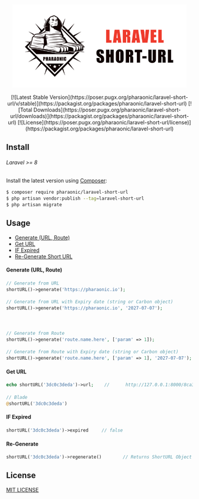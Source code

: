 <p align="center"><a href="https://pharaonic.io" target="_blank"><img src="https://raw.githubusercontent.com/Pharaonic/logos/main/short-url.jpg" width="470"></a></p>

<p align="center">
[![Latest Stable Version](https://poser.pugx.org/pharaonic/laravel-short-url/v/stable)](https://packagist.org/packages/pharaonic/laravel-short-url) [![Total Downloads](https://poser.pugx.org/pharaonic/laravel-short-url/downloads)](https://packagist.org/packages/pharaonic/laravel-short-url) [![License](https://poser.pugx.org/pharaonic/laravel-short-url/license)](https://packagist.org/packages/pharaonic/laravel-short-url)
</p>



## Install
###### Laravel >= 8
Install the latest version using [Composer](https://getcomposer.org/):

```bash
$ composer require pharaonic/laravel-short-url
$ php artisan vendor:publish --tag=laravel-short-url
$ php artisan migrate
```


## Usage
- [Generate (URL, Route)](#generate)
- [Get URL](#read)
- [IF Expired](#expired)
- [Re-Generate Short URL](#regenerate)



<a name="generate" id="generate"></a>

#### Generate (URL, Route)

```php
// Generate from URL
shortURL()->generate('https://pharaonic.io');

// Generate from URL with Expiry date (string or Carbon object)
shortURL()->generate('https://pharaonic.io', '2027-07-07');



// Generate from Route
shortURL()->generate('route.name.here', ['param' => 1]);

// Generate from Route with Expiry date (string or Carbon object)
shortURL()->generate('route.name.here', ['param' => 1], '2027-07-07');
```



<a name="read" id="read"></a>

#### Get URL

```php
echo shortURL('3dc0c3deda')->url;    //      http://127.0.0.1:8000/8ca3522787

// Blade
@shortURL('3dc0c3deda')
```



<a name="expired" id="expired"></a>

#### IF Expired

```php
shortURL('3dc0c3deda')->expired		// false
```



<a name="regenerate" id="regenerate"></a>

#### Re-Generate

```php
shortURL('3dc0c3deda')->regenerate()		// Returns ShortURL Object
```


## License

[MIT LICENSE](LICENSE.md)
